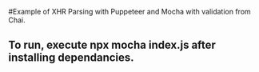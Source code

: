 #Example of XHR Parsing with Puppeteer and Mocha with validation from Chai.
## To run, execute npx mocha index.js after installing dependancies. 